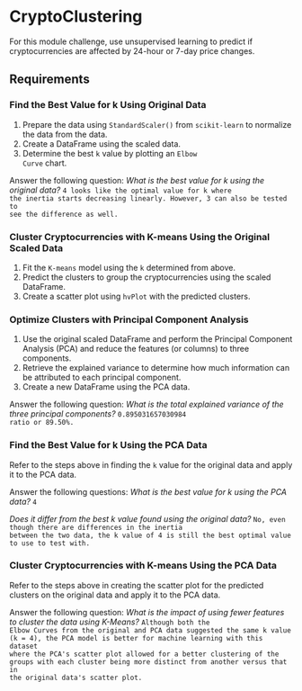 # CryptoClustering
For this module challenge, use unsupervised learning to predict if cryptocurrencies are affected by 24-hour or 7-day price changes.

## Requirements
### Find the Best Value for k Using Original Data
1) Prepare the data using <code>StandardScaler()</code> from <code>scikit-learn</code> to normalize the data from the data.
2) Create a DataFrame using the scaled data.
3) Determine the best <code>k</code> value by plotting an <code>Elbow Curve</code> chart.

Answer the following question:
<i>What is the best value for k using the original data?</i>
<code>4 looks like the optimal value for k where the inertia starts decreasing linearly. However, 3 can also be tested to see the difference as well.</code>

### Cluster Cryptocurrencies with K-means Using the Original Scaled Data
1) Fit the <code>K-means</code> model using the <code>k</code> determined from above.
2) Predict the clusters to group the cryptocurrencies using the scaled DataFrame.
3) Create a scatter plot using <code>hvPlot</code> with the predicted clusters.

### Optimize Clusters with Principal Component Analysis
1) Use the original scaled DataFrame and perform the Principal Component Analysis (PCA) and reduce the features (or columns) to three components.
2) Retrieve the explained variance to determine how much information can be attributed to each principal component.
3) Create a new DataFrame using the PCA data.

Answer the following question:
<i>What is the total explained variance of the three principal components?</i>
<code>0.895031657030984 ratio or 89.50%.</code>

### Find the Best Value for k Using the PCA Data
Refer to the steps above in finding the <code>k</code> value for the original data and apply it to the PCA data.

Answer the following questions:
<i>What is the best value for k using the PCA data?</i>
<code>4</code>

<i>Does it differ from the best k value found using the original data?</i>
<code>No, even though there are differences in the inertia between the two data, the k value of 4 is still the best optimal value to use to test with.</code>

### Cluster Cryptocurrencies with K-means Using the PCA Data
Refer to the steps above in creating the scatter plot for the predicted clusters on the original data and apply it to the PCA data.

Answer the following question:
<i>What is the impact of using fewer features to cluster the data using K-Means?</i>
<code>Although both the Elbow Curves from the original and PCA data suggested the same k value (k = 4), the PCA model is better for machine learning with this dataset where the PCA's scatter plot allowed for a better clustering of the groups with each cluster being more distinct from another versus that in the original data's scatter plot.</code>
